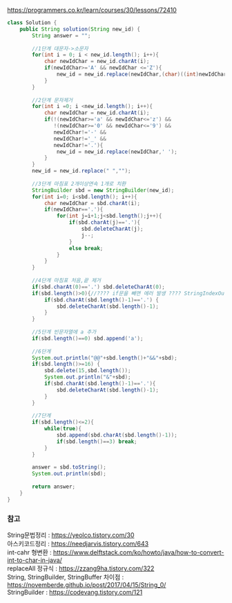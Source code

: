 https://programmers.co.kr/learn/courses/30/lessons/72410

```java
class Solution {
    public String solution(String new_id) {
        String answer = "";
        
        //1단계 대문자->소문자
        for(int i = 0; i < new_id.length(); i++){
            char newIdChar = new_id.charAt(i);
            if(newIdChar>='A' && newIdChar <='Z'){
                new_id = new_id.replace(newIdChar,(char)((int)newIdChar+32));
            }
        }
        
        //2단계 문자제거
        for(int i =0; i <new_id.length(); i++){
            char newIdChar = new_id.charAt(i);
            if(!(newIdChar>='a' && newIdChar<='z') &&
               !(newIdChar>='0' && newIdChar<='9') &&
               newIdChar!='-' &&
               newIdChar!='_' &&
               newIdChar!='.'){
                new_id = new_id.replace(newIdChar,' ');
            }
        }
        new_id = new_id.replace(" ","");
        
        //3단계 마침표 2개이상연속 1개로 치환
        StringBuilder sbd = new StringBuilder(new_id);
        for(int i=0; i<sbd.length(); i++){
            char newIdChar = sbd.charAt(i);
            if(newIdChar=='.'){
                for(int j=i+1;j<sbd.length();j++){
                    if(sbd.charAt(j)=='.'){
                        sbd.deleteCharAt(j);
                        j--;
                    }
                    else break;
                }
            }
        }
        
        //4단계 마침표 처음,끝 제거
        if(sbd.charAt(0)=='.') sbd.deleteCharAt(0);
        if(sbd.length()>0){//???? if문을 빼면 에러 발생 ???? StringIndexOutOfBoundsException
            if(sbd.charAt(sbd.length()-1)=='.') {
                sbd.deleteCharAt(sbd.length()-1);
            }
        }
        
        //5단계 빈문자열에 a 추가
        if(sbd.length()==0) sbd.append('a');
        
        //6단계
        System.out.println("@@"+sbd.length()+"&&"+sbd);
        if(sbd.length()>=16) {
            sbd.delete(15,sbd.length());
            System.out.println("&"+sbd);
            if(sbd.charAt(sbd.length()-1)=='.'){
                sbd.deleteCharAt(sbd.length()-1);
            }
        }
        
        //7단계
        if(sbd.length()<=2){
            while(true){
                sbd.append(sbd.charAt(sbd.length()-1));
                if(sbd.length()==3) break;
            }
        }
        
        answer = sbd.toString();
        System.out.println(sbd);
        
        return answer;
    }
}
```


### 참고
String문법정리 : https://yeolco.tistory.com/30  
아스키코드정리 : https://needjarvis.tistory.com/643  
int-cahr 형변환 : https://www.delftstack.com/ko/howto/java/how-to-convert-int-to-char-in-java/  
replaceAll 정규식 : https://zzang9ha.tistory.com/322  
String, StringBuilder, StringBuffer 차이점 : https://novemberde.github.io/post/2017/04/15/String_0/  
StringBuilder : https://codevang.tistory.com/121
